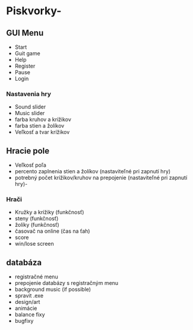 # Piskvorky-
## GUI Menu
- Start
- Guit game
- Help
- Register
- Pause
- Login
### Nastavenia hry
- Sound slider
- Music slider
- farba kruhov a krížikov
- farba stien a žolíkov
- Veľkosť a tvar krížikov
## Hracie pole
- Veľkosť poľa
- percento zaplnenia stien a žolíkov 
 (nastaviteľné pri zapnutí hry)
- potrebný počet krížikov/kruhov na prepojenie
 (nastaviteľné pri zapnutí hry)- 
### Hrači
- Kružky a krížiky
 (funkčnosť)
- steny
 (funkčnosť)
- žolíky
 (funkčnosť)
- časovač na online
 (čas na ťah)
- score
- win/lose screen
## databáza
- registračné menu
- prepojenie databázy s registračným menu
- background music
 (if possible)
- spravit .exe
- design/art
- animácie
- balance fixy
- bugfixy

